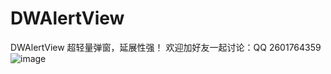 # DWAlertView
DWAlertView
超轻量弹窗，延展性强！
欢迎加好友一起讨论：QQ 2601764359
![image](DWAlertView/DWAlertViewGif.gif)
